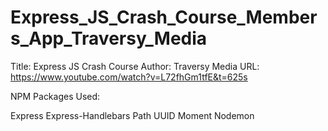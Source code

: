 # Express_JS_Crash_Course_Members_App_Traversy_Media

Title: Express JS Crash Course
Author: Traversy Media
URL: https://www.youtube.com/watch?v=L72fhGm1tfE&t=625s


NPM Packages Used:

Express
Express-Handlebars
Path
UUID
Moment
Nodemon
